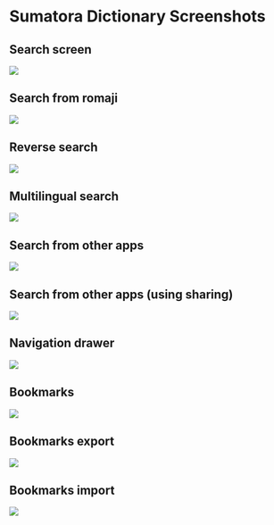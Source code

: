 # Sumatora Dictionary Screenshots

## Search screen

![](/screenshots/Screenshot_1551520549.png)

## Search from romaji

![](/screenshots/Screenshot_1581404254.png)

## Reverse search

![](/screenshots/Screenshot_1581404274.png)

## Multilingual search
![](/screenshots/Screenshot_1561880402.png)

## Search from other apps

![](/screenshots/Screenshot_1551599195.png)

## Search from other apps (using sharing)

![](/screenshots/Screenshot_1553243720.png)

## Navigation drawer

![](/screenshots/Screenshot_1551520634.png)

## Bookmarks

![](/screenshots/Screenshot_1551520596.png)

## Bookmarks export

![](/screenshots/Screenshot_1551520604.png)

## Bookmarks import

![](/screenshots/Screenshot_1551520652.png)

